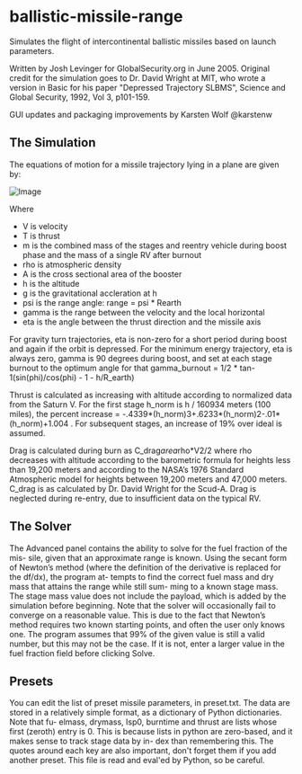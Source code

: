 # ballistic-missile-range


Simulates the flight of intercontinental ballistic missiles based on launch parameters.

Written by Josh Levinger for GlobalSecurity.org in June 2005. Original credit for the simulation goes to Dr. David Wright at MIT, who wrote a version in Basic for his paper "Depressed Trajectory SLBMS", Science and Global Security, 1992, Vol 3, p101-159.

GUI updates and packaging improvements by Karsten Wolf @karstenw

## The Simulation

The equations of motion for a missile trajectory lying in a plane are given by:

![Image](range_equations.png?raw=true)

Where

* V is velocity
* T is thrust
* m is the combined mass of the stages and reentry vehicle during boost phase and the mass of a single RV after burnout
* rho is atmospheric density
* A is the cross sectional area of the booster
* h is the altitude
* g is the gravitational accleration at h
* psi is the range angle: range = psi * Rearth
* gamma is the range between the velocity and the local horizontal
* eta is the angle between the thrust direction and the missile axis

For gravity turn trajectories, eta is non-zero for a short period during boost and again if the orbit is depressed. For the minimum energy trajectory, eta is always zero, gamma is 90 degrees during boost, and set at each stage burnout to the optimum angle for that gamma_burnout = 1/2 * tan-1(sin(phi)/cos(phi) - 1 - h/R_earth)

Thrust is calculated as increasing with altitude according to normalized data from the Saturn V. For the first stage h_norm is h / 160934 meters (100 miles), the percent increase = -.4339*(h_norm)3+.6233*(h_norm)2-.01*(h_norm)+1.004 . For subsequent stages, an increase of 19% over ideal is assumed.

Drag is calculated during burn as C_drag*area*rho*V2/2 where rho decreases with altitude according to the barometric formula for heights less than 19,200 meters and according to the NASA’s 1976 Standard Atmospheric model for heights between 19,200 meters and 47,000 meters. C_drag is as calculated by Dr. David Wright for the Scud-A. Drag is neglected during re-entry, due to insufficient data on the typical RV.

## The Solver

The Advanced panel contains the ability to solve for the fuel fraction of the mis- sile, given that an approximate range is known. Using the secant form of Newton’s method (where the definition of the derivative is replaced for the df/dx), the program at- tempts to find the correct fuel mass and dry mass that attains the range while still sum- ming to a known stage mass. The stage mass value does not include the payload, which is added by the simulation before beginning.
Note that the solver will occasionally fail to converge on a reasonable value. This is due to the fact that Newton’s method requires two known starting points, and often the user only knows one. The program assumes that 99% of the given value is still a valid number, but this may not be the case. If it is not, enter a larger value in the fuel fraction field before clicking Solve.

## Presets

You can edit the list of preset missile parameters, in preset.txt. The data are stored in a relatively simple format, as a dictionary of Python dictionaries. Note that fu- elmass, drymass, Isp0, burntime and thrust are lists whose first (zeroth) entry is 0. This is because lists in python are zero-based, and it makes sense to track stage data by in- dex than remembering this. The quotes around each key are also important, don't forget them if you add another preset. This file is read and eval'ed by Python, so be careful.
